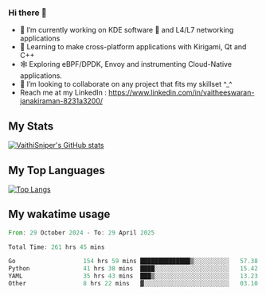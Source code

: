 ### Hi there 👋

- 🔭 I’m currently working on KDE software 💓 and L4/L7 networking applications 
- 📖 Learning to make cross-platform applications with Kirigami, Qt and C++
- 🕸️ Exploring eBPF/DPDK, Envoy and instrumenting Cloud-Native applications. 
- 👯 I’m looking to collaborate on any project that fits my skillset ^_^
- Reach me at my LinkedIn : https://www.linkedin.com/in/vaitheeswaran-janakiraman-8231a3200/

## My Stats
[![VaithiSniper's GitHub stats](https://github-readme-stats.vercel.app/api?username=VaithiSniper&hide=stars&theme=radical)](https://github.com/anuraghazra/github-readme-stats)

## My Top Languages

[![Top Langs](https://github-readme-stats.vercel.app/api/top-langs/?username=VaithiSniper&layout=compact)](https://github.com/anuraghazra/github-readme-stats)

## My wakatime usage

<!--START_SECTION:waka-->

```rust
From: 29 October 2024 - To: 29 April 2025

Total Time: 261 hrs 45 mins

Go                   154 hrs 59 mins ██████████████▒░░░░░░░░░░   57.38 %
Python               41 hrs 38 mins  ████░░░░░░░░░░░░░░░░░░░░░   15.42 %
YAML                 35 hrs 43 mins  ███▒░░░░░░░░░░░░░░░░░░░░░   13.23 %
Other                8 hrs 22 mins   ▓░░░░░░░░░░░░░░░░░░░░░░░░   03.10 %
```

<!--END_SECTION:waka-->

